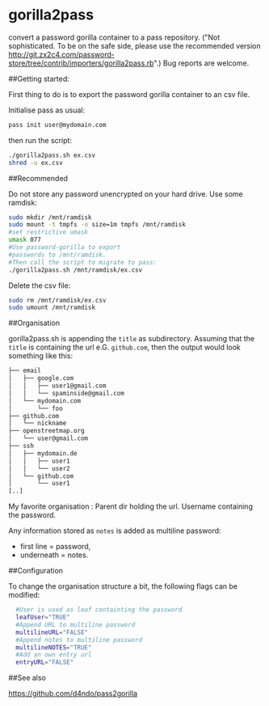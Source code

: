 # gorilla2pass

convert a password gorilla container to a pass repository.
("Not sophisticated. To be on the safe side, please use the recommended
version http://git.zx2c4.com/password-store/tree/contrib/importers/gorilla2pass.rb".)
Bug reports are welcome.

##Getting started:

First thing to do is to export the password gorilla container to an csv file.

Initialise pass as usual:

```bash
pass init user@mydomain.com
```
then run the script:

```bash
./gorilla2pass.sh ex.csv
shred -u ex.csv
```
##Recommended

Do not store any password unencrypted on your hard drive. Use some ramdisk:

```bash
sudo mkdir /mnt/ramdisk
sudo mount -t tmpfs -o size=1m tmpfs /mnt/ramdisk
#set restrictive umask
umask 077
#Use password-gorilla to export
#passwords to /mnt/ramdisk.
#Then call the script to migrate to pass:
./gorilla2pass.sh /mnt/ramdisk/ex.csv
```

Delete the csv file:

```bash
sudo rm /mnt/ramdisk/ex.csv
sudo umount /mnt/ramdisk
```

##Organisation 

gorilla2pass.sh is appending the ```title``` as subdirectory. Assuming that the ```title``` is containing the url e.G. ```github.com```, then the output would look something like this:

```bash
├── email
│   ├── google.com
│   │   ├── user1@gmail.com
│   │   └── spaminside@gmail.com
│   └── mydomain.com
│       └── foo
├── github.com
│   └── nickname
├── openstreetmap.org
│   └── user@gmail.com
├── ssh
│   ├── mydomain.de
│   │   ├── user1
│   │   └── user2
│   └── github.com
│       └── user1
[..]
```

My favorite organisation : Parent dir holding the url. Username containing the password. 

Any information stored as ```notes``` is added as multiline password:

+ first line = password, 
+ underneath = notes.

##Configuration

To change the organisation structure a bit, the following flags can be modified:

```bash
  #User is used as leaf containting the password
  leafUser="TRUE"
  #Append URL to multiline password
  multilineURL="FALSE"
  #Append notes to multiline password
  multilineNOTES="TRUE"
  #Add an own entry url
  entryURL="FALSE"
```

##See also

https://github.com/d4ndo/pass2gorilla

